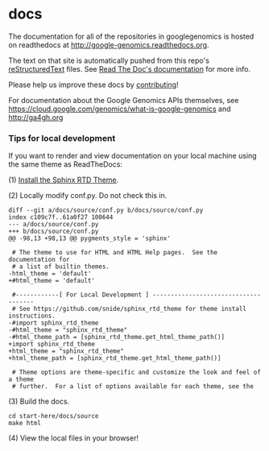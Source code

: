 docs
====

The documentation for all of the repositories in googlegenomics is hosted on readthedocs at http://google-genomics.readthedocs.org.

The text on that site is automatically pushed from this repo's 
[reStructuredText](http://sphinx-doc.org/rest.html) files. See [Read The Doc's documentation](https://docs.readthedocs.org/en/latest/index.html) for more info.

Please help us improve these docs by [contributing](https://github.com/googlegenomics/docs/blob/master/CONTRIBUTING.rst)!

For documentation about the Google Genomics APIs themselves, see 
https://cloud.google.com/genomics/what-is-google-genomics and http://ga4gh.org

### Tips for local development

If you want to render and view documentation on your local machine using the same theme
as ReadTheDocs:

(1) [Install the Sphinx RTD Theme](https://github.com/snide/sphinx_rtd_theme).

(2) Locally modify conf.py.  Do not check this in.
```
diff --git a/docs/source/conf.py b/docs/source/conf.py
index c109c7f..61a0f27 100644
--- a/docs/source/conf.py
+++ b/docs/source/conf.py
@@ -98,13 +98,13 @@ pygments_style = 'sphinx'

 # The theme to use for HTML and HTML Help pages.  See the documentation for
 # a list of builtin themes.
-html_theme = 'default'
+#html_theme = 'default'

 #------------[ For Local Development ] -------------------------------------
 # See https://github.com/snide/sphinx_rtd_theme for theme install instructions.
-#import sphinx_rtd_theme
-#html_theme = "sphinx_rtd_theme"
-#html_theme_path = [sphinx_rtd_theme.get_html_theme_path()]
+import sphinx_rtd_theme
+html_theme = "sphinx_rtd_theme"
+html_theme_path = [sphinx_rtd_theme.get_html_theme_path()]

 # Theme options are theme-specific and customize the look and feel of a theme
 # further.  For a list of options available for each theme, see the
```

(3) Build the docs.

```
cd start-here/docs/source
make html
```

(4) View the local files in your browser!
